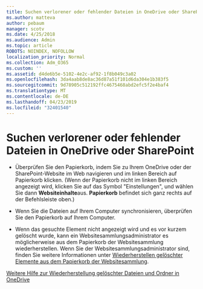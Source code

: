 ```yaml
---
title: Suchen verlorener oder fehlender Dateien in OneDrive oder SharePoint
ms.author: matteva
author: pebaum
manager: scotv
ms.date: 4/25/2018
ms.audience: Admin
ms.topic: article
ROBOTS: NOINDEX, NOFOLLOW
localization_priority: Normal
ms.collection: Adm_O365
ms.custom: ''
ms.assetid: d4de6b5e-5102-4e2c-af92-1f8b049c3a02
ms.openlocfilehash: 3da4aab8de8ac36d87a51f101d6da304e1b383f5
ms.sourcegitcommit: 9d78905c512192ffc4675468abd2efc5f2e4baf4
ms.translationtype: MT
ms.contentlocale: de-DE
ms.lasthandoff: 04/23/2019
ms.locfileid: "32401540"
---
```

# <a name="find-lost-or-missing-files-in-onedrive-or-sharepoint"></a>Suchen verlorener oder fehlender Dateien in OneDrive oder SharePoint

- Überprüfen Sie den Papierkorb, indem Sie zu Ihrem OneDrive oder der SharePoint-Website im Web navigieren und im linken Bereich auf Papierkorb klicken. (Wenn der Papierkorb nicht im linken Bereich angezeigt wird, klicken Sie auf das Symbol "Einstellungen", und wählen Sie dann **Websiteinhalte**aus. **Papierkorb** befindet sich ganz rechts auf der Befehlsleiste oben.) 
    
- Wenn Sie die Dateien auf Ihrem Computer synchronisieren, überprüfen Sie den Papierkorb auf Ihrem Computer. 
    
- Wenn das gesuchte Element nicht angezeigt wird und es vor kurzem gelöscht wurde, kann ein Websitesammlungsadministrator es möglicherweise aus dem Papierkorb der Websitesammlung wiederherstellen. Wenn Sie der Websitesammlungsadministrator sind, finden Sie weitere Informationen unter [Wiederherstellen gelöschter Elemente aus dem Papierkorb der Websitesammlung](https://go.microsoft.com/fwlink/?linkid=866439).
    
[Weitere Hilfe zur Wiederherstellung gelöschter Dateien und Ordner in OneDrive](https://go.microsoft.com/fwlink/?linkid=872872)
  

